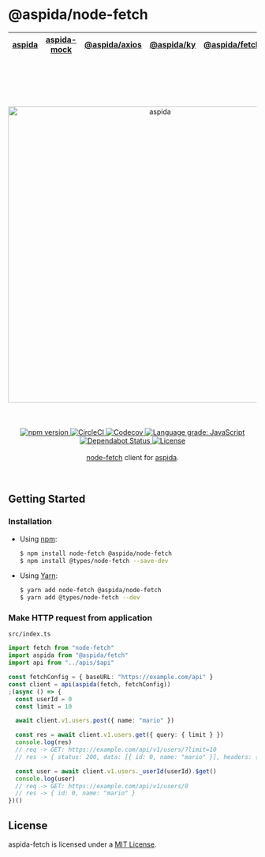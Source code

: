 # @aspida/node-fetch

| [aspida] | [aspida-mock] | [@aspida/axios] | [@aspida/ky] | [@aspida/fetch] | @aspida/node-fetch |
| -------- | ------------- | --------------- | ------------ | --------------- | ------------------ |


<br />
<br />
<br />
<br />
<br />
<div align="center">
  <img src="https://aspidajs.github.io/aspida/logos/svg/black.svg" alt="aspida" title="aspida" width="600" />
</div>
<br />
<br />
<br />
<div align="center">
  <a href="https://www.npmjs.com/package/@aspida/fetch">
    <img src="https://img.shields.io/npm/v/@aspida/fetch" alt="npm version" />
  </a>
  <a href="https://circleci.com/gh/aspidajs/aspida">
    <img src="https://img.shields.io/circleci/build/github/aspidajs/aspida.svg?label=test" alt="CircleCI" />
  </a>
  <a href="https://codecov.io/gh/aspidajs/aspida">
    <img src="https://img.shields.io/codecov/c/github/aspidajs/aspida.svg" alt="Codecov" />
  </a>
  <a href="https://lgtm.com/projects/g/aspidajs/aspida/context:javascript">
    <img src="https://img.shields.io/lgtm/grade/javascript/g/aspidajs/aspida.svg" alt="Language grade: JavaScript" />
  </a>
  <a href="https://dependabot.com">
    <img src="https://api.dependabot.com/badges/status?host=github&repo=aspidajs/aspida" alt="Dependabot Status" />
  </a>
  <a href="https://github.com/aspidajs/aspida/blob/master/packages/aspida-fetch/LICENSE">
    <img src="https://img.shields.io/npm/l/@aspida/fetch" alt="License" />
  </a>
</div>
<br />
<div align="center"><a href="https://www.npmjs.com/package/node-fetch">node-fetch</a> client for <a href="https://github.com/aspidajs/aspida/">aspida</a>.</div>
<br />
<br />

## Getting Started

### Installation

- Using [npm](https://www.npmjs.com/):

  ```sh
  $ npm install node-fetch @aspida/node-fetch
  $ npm install @types/node-fetch --save-dev
  ```

- Using [Yarn](https://yarnpkg.com/):

  ```sh
  $ yarn add node-fetch @aspida/node-fetch
  $ yarn add @types/node-fetch --dev
  ```

### Make HTTP request from application

`src/index.ts`

```typescript
import fetch from "node-fetch"
import aspida from "@aspida/fetch"
import api from "../apis/$api"

const fetchConfig = { baseURL: "https://example.com/api" }
const client = api(aspida(fetch, fetchConfig))
;(async () => {
  const userId = 0
  const limit = 10

  await client.v1.users.post({ name: "mario" })

  const res = await client.v1.users.get({ query: { limit } })
  console.log(res)
  // req -> GET: https://example.com/api/v1/users/?limit=10
  // res -> { status: 200, data: [{ id: 0, name: "mario" }], headers: {...} }

  const user = await client.v1.users._userId(userId).$get()
  console.log(user)
  // req -> GET: https://example.com/api/v1/users/0
  // res -> { id: 0, name: "mario" }
})()
```

## License

aspida-fetch is licensed under a [MIT License](https://github.com/aspidajs/aspida/blob/master/packages/aspida-fetch/LICENSE).

[aspida]: https://github.com/aspidajs/aspida/tree/master/packages/aspida
[aspida-mock]: https://github.com/aspidajs/aspida/tree/master/packages/aspida-mock
[@aspida/axios]: https://github.com/aspidajs/aspida/tree/master/packages/aspida-axios
[@aspida/ky]: https://github.com/aspidajs/aspida/tree/master/packages/aspida-ky
[@aspida/fetch]: https://github.com/aspidajs/aspida/tree/master/packages/aspida-fetch
